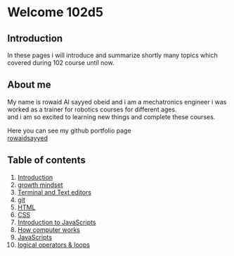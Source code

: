 # Welcome 102d5

## Introduction
In these pages i will introduce and summarize shortly many topics which covered during 102 course until now.

## About me
My name is rowaid Al sayyed obeid and i am a mechatronics engineer i was worked as a trainer for robotics courses for different ages.  
and i am so excited to learning new things and complete these courses.
 
Here you can see my github portfolio page  
[rowaidsayyed](https://github.com/rowaidsayyed)

## Table of contents
1. [Introduction](https://rowaidsayyed.github.io/learning-journal/)
2. [growth mindset](https://rowaidsayyed.github.io/learning-journal/learning2)
3. [Terminal and Text editors](https://rowaidsayyed.github.io/learning-journal/learning22)
4. [git](https://rowaidsayyed.github.io/learning-journal/learning102(day2))
5. [HTML](https://rowaidsayyed.github.io/learning-journal/HTML)
6. [CSS](https://rowaidsayyed.github.io/learning-journal/C_ss)
7. [Introduction to JavaScripts](https://rowaidsayyed.github.io/learning-journal/JavaScripts)
8. [How computer works](https://rowaidsayyed.github.io/learning-journal/videos)
9. [JavaScripts](https://rowaidsayyed.github.io/learning-journal/Javascript&jQuery(Read7))
10. [logical operators & loops](https://rowaidsayyed.github.io/learning-journal/logicaloperators&loops(Read8))